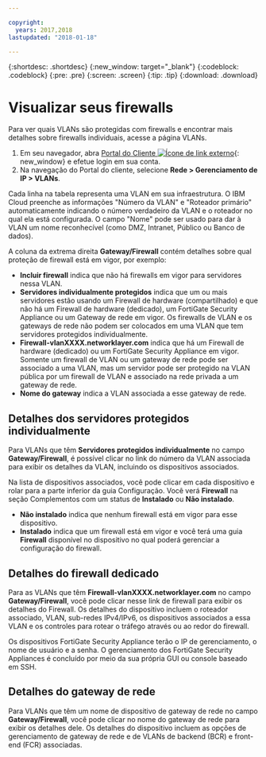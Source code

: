 ```yaml
---

copyright:
  years: 2017,2018
lastupdated: "2018-01-18"

---
```


{:shortdesc: .shortdesc}
{:new_window: target="_blank"}
{:codeblock: .codeblock}
{:pre: .pre}
{:screen: .screen}
{:tip: .tip}
{:download: .download}

# Visualizar seus firewalls

Para ver quais VLANs são protegidas com firewalls e encontrar mais detalhes sobre firewalls individuais, acesse a página VLANs.

1. Em seu navegador, abra [Portal do Cliente ![Ícone de link externo](../../icons/launch-glyph.svg "Ícone de link externo")](https://control.softlayer.com/){: new_window} e efetue login em sua conta.
2. Na navegação do Portal do cliente, selecione **Rede > Gerenciamento de
IP > VLANs**.

Cada linha na tabela representa uma VLAN em sua infraestrutura. O IBM Cloud
preenche as informações "Número da VLAN" e "Roteador primário" automaticamente indicando
o número verdadeiro da VLAN e o roteador no qual ela está configurada. O campo "Nome"
pode ser usado para dar à VLAN um nome reconhecível (como DMZ, Intranet, Público ou Banco de dados).

A coluna da extrema direita **Gateway/Firewall** contém detalhes sobre qual proteção de firewall está em vigor, por exemplo:

- **Incluir firewall** indica que não há firewalls em vigor para servidores nessa VLAN.
- **Servidores individualmente protegidos** indica que um
ou mais servidores estão usando um Firewall de hardware (compartilhado) e que não há um
Firewall de hardware (dedicado), um FortiGate Security Appliance ou um Gateway de rede em
vigor. Os firewalls de VLAN e os gateways de rede não podem ser colocados em uma VLAN que
tem servidores protegidos individualmente.
- **Firewall-vlanXXXX.networklayer.com** indica que há um
Firewall de hardware (dedicado) ou um FortiGate Security Appliance em vigor. Somente um
firewall de VLAN ou um gateway de rede pode ser associado a uma VLAN, mas um servidor pode
ser protegido na VLAN pública por um firewall de VLAN e associado na rede privada a um
gateway de rede.
- **Nome do gateway** indica a VLAN associada a esse gateway de rede.

## Detalhes dos servidores protegidos individualmente

Para VLANs que têm **Servidores protegidos individualmente** no
campo **Gateway/Firewall**, é possível clicar no link do número da
VLAN associada para exibir os detalhes da VLAN, incluindo os dispositivos associados.

Na lista de dispositivos associados, você pode clicar em cada dispositivo e rolar
para a parte inferior da guia Configuração. Você verá **Firewall** na
seção Complementos com um status de **Instalado** ou **Não
instalado**.

- **Não instalado** indica que nenhum firewall está em vigor
para esse dispositivo.
- **Instalado** indica que um firewall está em vigor e você
terá uma guia **Firewall** disponível no dispositivo no qual
poderá gerenciar a configuração do firewall.

## Detalhes do firewall dedicado

Para as VLANs que têm **Firewall-vlanXXXX.networklayer.com** no
campo **Gateway/Firewall**, você pode clicar nesse link de firewall
para exibir os detalhes do Firewall. Os detalhes do dispositivo incluem o roteador
associado, VLAN, sub-redes IPv4/IPv6, os dispositivos associados a essa VLAN e os
controles para rotear o tráfego através ou ao redor do firewall.

Os dispositivos FortiGate Security Appliance terão o IP de gerenciamento, o nome de
usuário e a senha. O gerenciamento dos FortiGate Security Appliances é concluído por meio da sua própria GUI ou console baseado em SSH.

## Detalhes do gateway de rede

Para VLANs que têm um nome de dispositivo de gateway de rede no campo
**Gateway/Firewall**, você pode clicar no nome do gateway de rede para
exibir os detalhes dele. Os detalhes do dispositivo incluem as opções de gerenciamento de gateway de rede e de VLANs de backend (BCR) e front-end (FCR) associadas.
